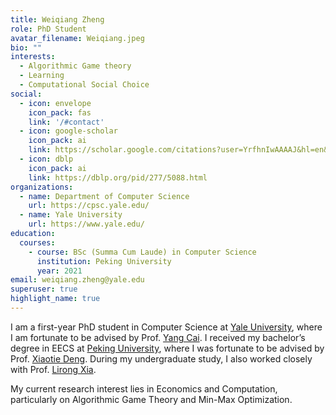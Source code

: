 ```yaml
---
title: Weiqiang Zheng
role: PhD Student
avatar_filename: Weiqiang.jpeg
bio: ""
interests:
  - Algorithmic Game theory
  - Learning
  - Computational Social Choice
social:
  - icon: envelope
    icon_pack: fas
    link: '/#contact'
  - icon: google-scholar
    icon_pack: ai
    link: https://scholar.google.com/citations?user=YrfhnIwAAAAJ&hl=en&oi=sra
  - icon: dblp
    icon_pack: ai
    link: https://dblp.org/pid/277/5088.html
organizations:
  - name: Department of Computer Science
    url: https://cpsc.yale.edu/
  - name: Yale University
    url: https://www.yale.edu/
education:
  courses:
    - course: BSc (Summa Cum Laude) in Computer Science
      institution: Peking University
      year: 2021
email: weiqiang.zheng@yale.edu
superuser: true
highlight_name: true
---
```


I am a first-year PhD student in Computer Science at [Yale University](https://www.yale.edu/), where I am fortunate to be advised by Prof. [Yang Cai](http://www.cs.yale.edu/homes/cai/).  I received my bachelor’s degree in EECS at [Peking University](https://english.pku.edu.cn/), where I was fortunate to be advised by Prof. [Xiaotie Deng](https://cfcs.pku.edu.cn/english/people/faculty/xiaotiedeng/index.htm). During my undergraduate study, I also worked closely with Prof. [Lirong Xia](https://www.cs.rpi.edu/~xial/).

My current research interest lies in Economics and Computation, particularly on Algorithmic Game Theory and Min-Max Optimization. 
